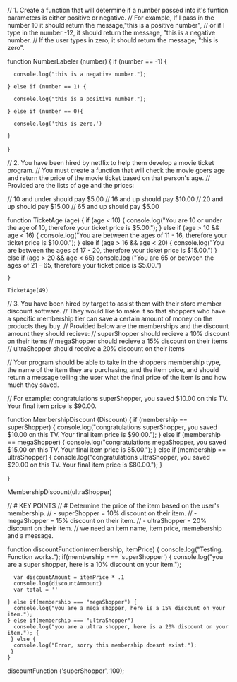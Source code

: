 // 1. Create a function that will determine if a number passed into it's funtion parameters is either positive or negative. 
// For example, If I pass in the number 10 it should return the message,"this is a positive number", 
// or if I type in the number -12, it should return the message, "this is a negative number. 
// If the user types in zero, it should return the message; "this is zero".

function NumberLabeler (number) {
    if (number == -1) {

      console.log("this is a negative number.");

    } else if (number == 1) {

      console.log("this is a positive number.");

    } else if (number == 0){

      console.log('this is zero.')
  
    }
  }
  

// 2. You have been hired by netflix to help them develop a movie ticket program. 
//  You must create a function that will check the movie goers age and return the price of the movie ticket based on that person's age. 
// Provided are the lists of age and the prices:

// 10 and under should pay $5.00
// 16 and up should pay $10.00
// 20 and up should pay $15.00
// 65 and up should pay $5.00

function TicketAge (age) {
    if (age < 10) {
      console.log("You are 10 or under the age of 10, therefore your ticket price is $5.00.");
    } 
    else if (age > 10 && age < 16) {
      console.log("You are between the ages of 11 - 16, therefore your ticket price is $10.00.");
    } 
    else if (age > 16 && age < 20) {
      console.log("You are between the ages of 17 - 20, therefore your ticket price is $15.00.")
    } 
    else if (age > 20 && age < 65)
      console.log ("You are 65 or between the ages of 21 - 65, therefore your ticket price is $5.00.")
  
    }

    TicketAge(49)



// 3. You have been hired by target to assist them with their store member discount software. 
// They would like to make it so that shoppers who have a specific membership tier can save a certain amount of money on the products they buy.
// Provided below are the memberships and the discount amount they should recieve:
// superShopper should recieve a 10% discount on their items
// megaShopper should recieve a 15% discount on their items
// ultraShopper should receive a 20% discount on their items

// Your program should be able to take in the shoppers membership type, the name of the item they are purchasing, and the item price, and should return a message telling the user what the final price of the item is and how much they saved.

// For example: congratulations superShopper, you saved $10.00 on this TV. Your final item price is $90.00.

function MembershipDiscount (Discount) {
  if (membership == superShopper) {
    console.log("congratulations superShopper, you saved $10.00 on this TV. Your final item price is $90.00.");
  } 
  else if (membership == megaShopper) {
    console.log("congratulations megaShopper, you saved $15.00 on this TV. Your final item price is 85.00.");
  } 
  else if (membership == ultraShopper) {
    console.log("congratulations ultraShopper, you saved $20.00 on this TV. Your final item price is $80.00.");
  } 

  }

  MembershipDiscount(ultraShopper)

  // # KEY POINTS
  // # Determine the price of the item based on the user's membership.
  // - superShopper = 10% discount on their item.
  // - megaShopper = 15% discount on their item.
  // - ultraShopper = 20% discount on their item.
  // we need an item name, item price, memebership and a message.

  function discountFunction(membership, itemPrice) {
    console.log("Testing. Function works.");
    if(membership === 'superShopper') {
      console.log("you are a super shopper, here is a 10% discount on your item.");

      var discountAmount = itemPrice * .1
      console.log(discountAmmount)
      var total = ''

    } else if(membership === "megaShopper") {
      console.log("you are a mega shopper, here is a 15% discount on your item.");
    } else if(membership === "ultraShopper")
      console.log("you are a ultra shopper, here is a 20% discount on your item."); {
     } else {
      console.log("Error, sorry this membership doesnt exist.");
     }
    }

discountFunction ('superShopper', 100);

